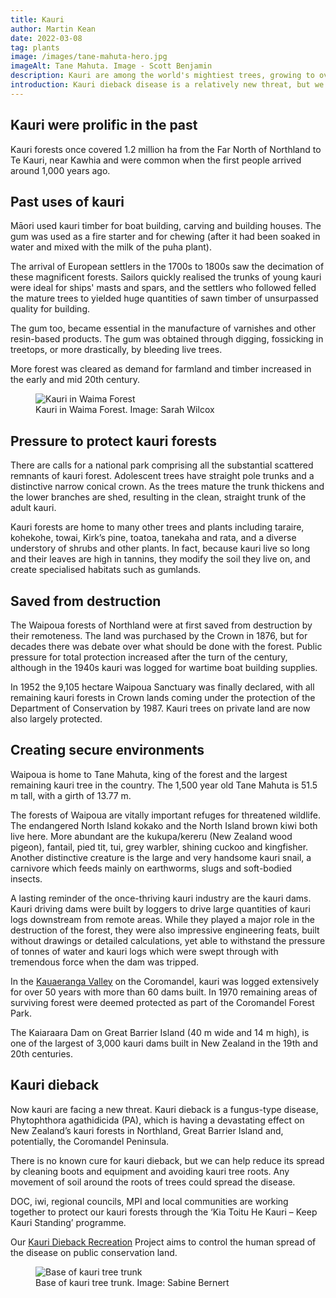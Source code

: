 ```yaml
---
title: Kauri
author: Martin Kean
date: 2022-03-08
tag: plants
image: /images/tane-mahuta-hero.jpg
imageAlt: Tane Mahuta. Image - Scott Benjamin
description: Kauri are among the world's mightiest trees, growing to over 50 m tall, with trunk girths up to 16 m, and living for over 2,000 years.
introduction: Kauri dieback disease is a relatively new threat, but we can help reduce its spread by being careful and following the signs when visiting kauri forests.
---
```


## Kauri were prolific in the past

Kauri forests once covered 1.2 million ha from the Far North of Northland to Te Kauri, near Kawhia and were common when the first people arrived around 1,000 years ago.

## Past uses of kauri

Māori used kauri timber for boat building, carving and building houses. The gum was used as a fire starter and for chewing (after it had been soaked in water and mixed with the milk of the puha plant).

The arrival of European settlers in the 1700s to 1800s saw the decimation of these magnificent forests. Sailors quickly realised the trunks of young kauri were ideal for ships' masts and spars, and the settlers who followed felled the mature trees to yielded huge quantities of sawn timber of unsurpassed quality for building.

The gum too, became essential in the manufacture of varnishes and other resin-based products. The gum was obtained through digging, fossicking in treetops, or more drastically, by bleeding live trees.

More forest was cleared as demand for farmland and timber increased in the early and mid 20th century.

<figure>
    <img src="/images/waima-forest-kauri-390.jpg"
         alt="Kauri in Waima Forest">
    <figcaption>Kauri in Waima Forest. Image: Sarah Wilcox</figcaption>
</figure>

## Pressure to protect kauri forests

There are calls for a national park comprising all the substantial scattered remnants of kauri forest. Adolescent trees have straight pole trunks and a distinctive narrow conical crown. As the trees mature the trunk thickens and the lower branches are shed, resulting in the clean, straight trunk of the adult kauri.

Kauri forests are home to many other trees and plants including taraire, kohekohe, towai, Kirk’s pine, toatoa, tanekaha and rata, and a diverse understory of shrubs and other plants. In fact, because kauri live so long and their leaves are high in tannins, they modify the soil they live on, and create specialised habitats such as gumlands. 

## Saved from destruction

The Waipoua forests of Northland were at first saved from destruction by their remoteness. The land was purchased by the Crown in 1876, but for decades there was debate over what should be done with the forest. Public pressure for total protection increased after the turn of the century, although in the 1940s kauri was logged for wartime boat building supplies.

In 1952 the 9,105 hectare Waipoua Sanctuary was finally declared, with all remaining kauri forests in Crown lands coming under the protection of the Department of Conservation by 1987. Kauri trees on private land are now also largely protected.

## Creating secure environments
Waipoua is home to Tane Mahuta, king of the forest and the largest remaining kauri tree in the country. The 1,500 year old Tane Mahuta is 51.5 m tall, with a girth of 13.77 m.

The forests of Waipoua are vitally important refuges for threatened wildlife. The endangered North Island kokako and the North Island brown kiwi both live here. More abundant are the kukupa/kereru (New Zealand wood pigeon), fantail, pied tit, tui, grey warbler, shining cuckoo and kingfisher. Another distinctive creature is the large and very handsome kauri snail, a carnivore which feeds mainly on earthworms, slugs and soft-bodied insects.

A lasting reminder of the once-thriving kauri industry are the kauri dams. Kauri driving dams were built by loggers to drive large quantities of kauri logs downstream from remote areas. While they played a major role in the destruction of the forest, they were also impressive engineering feats, built without drawings or detailed calculations, yet able to withstand the pressure of tonnes of water and kauri logs which were swept through with tremendous force when the dam was tripped.

In the [Kauaeranga Valley](https://www.doc.govt.nz/parks-and-recreation/places-to-go/coromandel/places/coromandel-forest-park/kauaeranga-valley/) on the Coromandel, kauri was logged extensively for over 50 years with more than 60 dams built. In 1970 remaining areas of surviving forest were deemed protected as part of the Coromandel Forest Park.

The Kaiaraara Dam on Great Barrier Island (40 m wide and 14 m high), is one of the largest of 3,000 kauri dams built in New Zealand in the 19th and 20th centuries.

## Kauri dieback
Now kauri are facing a new threat. Kauri dieback is a fungus-type disease, Phytophthora agathidicida (PA), which is having a devastating effect on New Zealand’s kauri forests in Northland, Great Barrier Island and, potentially, the Coromandel Peninsula.

There is no known cure for kauri dieback, but we can help reduce its spread by cleaning boots and equipment and avoiding kauri tree roots. Any movement of soil around the roots of trees could spread the disease.

DOC, iwi, regional councils, MPI and local communities are working together to protect our kauri forests through the ‘Kia Toitu He Kauri – Keep Kauri Standing’ programme. 

Our [Kauri Dieback Recreation](https://www.doc.govt.nz/nature/pests-and-threats/diseases/kauri-dieback/) Project aims to control the human spread of the disease on public conservation land.

<figure>
    <img src="/images/kauri-waipoua-base-1200.jpg"
         alt="Base of kauri tree trunk">
    <figcaption>Base of kauri tree trunk. Image: Sabine Bernert</figcaption>
</figure>